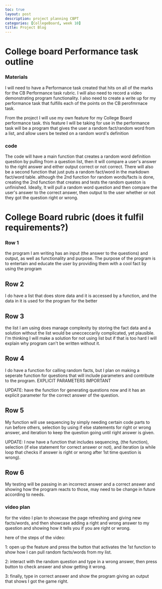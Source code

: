 ```yaml
---
toc: true
layout: post
description: project planning CBPT
categories: [CollegeBoard, week 10]
title: Project Blog
---
```


# College board Performance task outline

### Materials

I will need to have a Performance task created that hits on all of the marks for the CB Performance task rubric. I will also need to record a video demonstrating program functionality. I also need to create a write up for my performance task that fulfills each of the points on the CB perofmrnace task. 

From the project I will use my own feature for my College Board performance task. this feature I will be taking for use in the performance task will be a program that gives the user a random fact/random word from a list, and allow users be tested on a random word's definition

### code 

The code will have a main function that creates a random word definition question by pulling from a question list, then it will compare a user's answer to the right answer and either output correct or not correct. There will also be a second function that just puts a random fact/word in the markdown fact/word table. although the 2nd function for random words/facts is done, creating the 2nd function that creates and tests the random queston is unfinished. Ideally, It will pull a random word question and then compare the user's answer to the correct answer, then output to the user whether or not they got the question right or wrong.

# College Board rubric (does it fulfil requirements?)

### Row 1
the program I am writing has an input (the answer to the questions) and output, as well as functionality and purpose. The purpose of the program is to entertain and educate the user by providing them with a cool fact by using the program

## Row 2
I do have a list that does store data and it is accessed by a function, and the data in it is used for the program for the better

## Row 3
the list I am using does manage complexity by storing the fact data and a solution without the list would be unecceccarily complicated, yet plausible. I'm thinking I will make a solution for not using list but if that is too hard I will explain why program can't be written without it.

## Row 4
I do have a function for calling random facts, but I plan on making a seperate function for questions that will include parameters and contribute to the program. EXPLICIT PARAMETERS IMPORTANT

UPDATE: have the function for generating questions now and it has an explicit parameter for the correct answer of the question.


## Row 5
My function will use sequencing by simply needing certain code parts to run before others, selection by using if else statements for right or wrong answer, and iteration to keep the question going until right answer is given.

UPDATE: I now have a function that includes sequencing, (the function), selection (if else statement for correct answer or not), and iteration (a while loop that checks if answer is right or wrong after 1st time question is wrong).

## Row 6
My testing will be passing in an incorrect answer and a correct answer and showing how the program reacts to those, may need to be change in future according to needs.


### video plan

for the video I plan to showcase the page refreshing and giving new facts/words, and then showcase adding a right and wrong answer to my question and showing how it tells you if you are right or wrong. 

here of the steps of the video:

1: open up the feature and press the button that activates the 1st function to show how I can pull random facts/words from my list. 

2: interact with the random question and type in a wrong answer, then press button to check answer and show getting it wrong.

3: finally, type in correct answer and show the program giving an output that shows I got the game right.